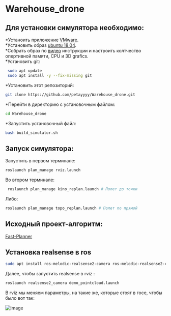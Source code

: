 # Warehouse_drone
## Для установки симулятора необходимо:  
*Устаноить приложение [VMware](https://www.vmware.com/go/getworkstation-win).  
*Уcтановить образ [ubuntu 18.04](https://releases.ubuntu.com/18.04/ubuntu-18.04.6-desktop-amd64.iso).  
*Собрать образ по [видео](https://www.youtube.com/watch?v=-UA9ZOUk5ws&t=1s&ab_channel=%D0%AE%D0%BB%D0%B8%D1%8F%D0%A8%D0%B8%D1%88%D0%BA%D0%B0%D0%BD%D0%BE%D0%B2%D0%B0) инструкции и настроить колтчество опертивной памяти, CPU и 3D grafics.  
*Установить git:  
```bash
 sudo apt update  
 sudo apt install -y --fix-missing git
 ```  
*Установить этот репозиторий:  
```bash
git clone https://github.com/petayyyy/Warehouse_drone.git
```  
*Перейти в директорию с установочным файлом:  
```bash
cd Warehouse_drone
```  
*Запустить установочный файл:
```bash
bash build_simulator.sh
```  
## Запуск симулятора:  
Запустить в первом терминале:  
```bash
roslaunch plan_manage rviz.launch
```  
Во втором терминале:  
```bash
 roslaunch plan_manage kino_replan.launch # Полет до точки
 ```  
 Либо:  
 ```bash
 roslaunch plan_manage topo_replan.launch # Полет по прямой
 ```  
## Исходный проект-алгоритм:  
[Fast-Planner](https://github.com/HKUST-Aerial-Robotics/Fast-Planner)


## Установка realsense в ros  
```bash
sudo apt install ros-melodic-realsense2-camera ros-melodic-realsense2-camera-dbgsym ros-melodic-realsense2-description 
 ```  
 Далее, чтобы запустить realsense в rviz :  
 ```bash
roslaunch realsense2_camera demo_pointcloud.launch
 ```  
 В rviz мы меняем параметры, на такие же, которые стоят в госе, чтобы было вот так:
 
![image](https://user-images.githubusercontent.com/31032527/195205989-6eaafcf6-48f3-4573-876e-b63b682279f7.png)
